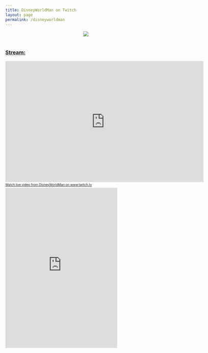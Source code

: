 ```yaml
---
title: DisneyWorldMan on Twitch
layout: page
permalink: /disneyworldman
---
```


<center><img src="https://www.bradykondek.ga/pics/disneyworldman.png"></center>
<br>
<h3><u>Stream:</u></h3>
<iframe src="https://player.twitch.tv/?channel=disneyworldman" frameborder="0" allowfullscreen="true" scrolling="no" height="378" width="620"></iframe><a href="https://www.twitch.tv/disneyworldman?tt_content=text_link&tt_medium=live_embed" style="padding:2px 0px 4px; display:block; width:345px; font-weight:normal; font-size:10px; text-decoration:underline;">Watch live video from DisneyWorldMan on www.twitch.tv</a>
<iframe src="https://www.twitch.tv/embed/disneyworldman/chat" frameborder="0" scrolling="no" height="500" width="350"></iframe>
